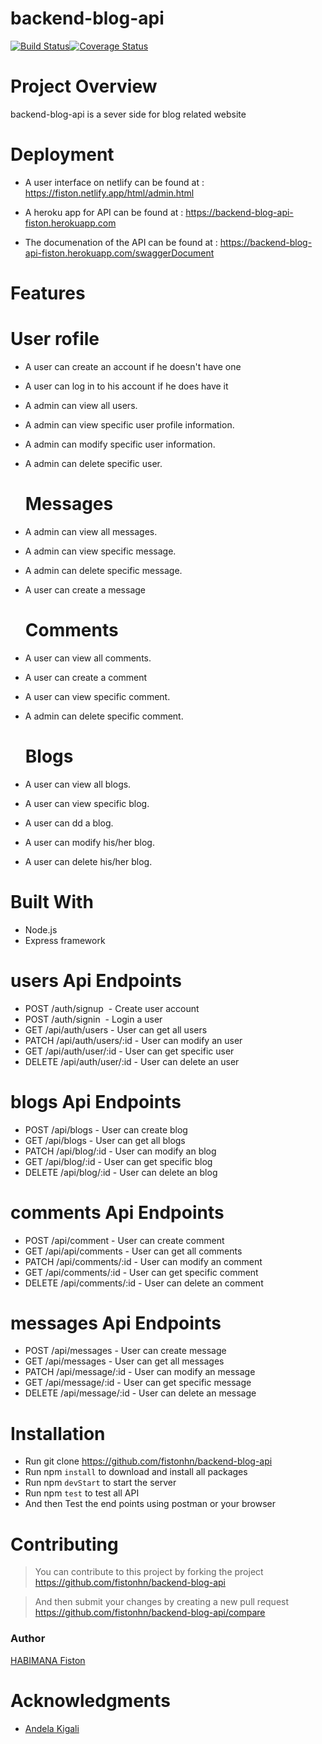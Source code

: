 # backend-blog-api

[![Build Status](https://travis-ci.org/fistonhn/backend-blog-api.svg?branch=develop)](https://travis-ci.org/fistonhn/backend-blog-api)[![Coverage Status](https://coveralls.io/repos/github/fistonhn/backend-blog-api/badge.svg?branch=develop)](https://coveralls.io/github/fistonhn/backend-blog-api?branch=develop)

# Project Overview

backend-blog-api is a sever side for blog related website

# Deployment

- A user interface on netlify can be found at : 
 <a href="https://fiston.netlify.app/html/admin.html"> https://fiston.netlify.app/html/admin.html</a>

- A heroku app for API can be found at : 
 <a href="https://backend-blog-api-fiston.herokuapp.com"> https://backend-blog-api-fiston.herokuapp.com</a>
  
- The documenation of the API can be found at : 
 <a href="https://backend-blog-api-fiston.herokuapp.com/api/swaggerDocument"> https://backend-blog-api-fiston.herokuapp.com/swaggerDocument</a>

# Features


  # User rofile

- A user can create an account if he doesn't have one
- A user can log in to his account if he does have it
- A admin can view all users.
- A admin can view specific user profile information.
- A admin can modify specific user information.
- A admin can delete specific user.


  # Messages

- A admin can view all messages.
- A admin can view specific message.
- A admin can delete specific message.
- A user can create a message


  # Comments

- A user can view all comments.
- A user can create a comment
- A user can view specific comment.
- A admin can delete specific comment.


  # Blogs

- A user can view all blogs.
- A user can view specific blog.
- A user can dd a blog.
- A user can modify his/her blog.
- A user can delete his/her blog.


# Built With

- Node.js
- Express framework

# users Api Endpoints

- POST    /auth/signup                               - Create user account 
- POST    /auth/signin                               - Login a user
- GET     /api/auth/users                            - User can get all users   
- PATCH   /api/auth/users/:id                        - User can modify an user                
- GET     /api/auth/user/:id                         - User can get specific user  
- DELETE  /api/auth/user/:id                         - User can delete an user 


# blogs Api Endpoints

- POST    /api/blogs                                 - User can create blog
- GET     /api/blogs                                 - User can get all blogs   
- PATCH   /api/blog/:id                              - User can modify an blog                
- GET     /api/blog/:id                              - User can get specific blog  
- DELETE  /api/blog/:id                              - User can delete an blog 


# comments Api Endpoints

- POST    /api/comment                               - User can create comment 
- GET     /api/api/comments                          - User can get all comments   
- PATCH   /api/comments/:id                          - User can modify an comment                
- GET     /api/comments/:id                          - User can get specific comment  
- DELETE  /api/comments/:id                          - User can delete an comment 


# messages Api Endpoints

- POST    /api/messages                              - User can create message
- GET     /api/messages                              - User can get all messages   
- PATCH   /api/message/:id                           - User can modify an message                
- GET     /api/message/:id                           - User can get specific message  
- DELETE  /api/message/:id                           - User can delete an message 

# Installation
- Run git clone https://github.com/fistonhn/backend-blog-api
- Run npm `install` to download and install all packages
- Run npm `devStart` to start the server
- Run npm `test` to test all API
- And then Test the end points using postman or your browser

# Contributing
> You can contribute to this project by forking the project  https://github.com/fistonhn/backend-blog-api

> And then submit your changes by creating a new pull request  https://github.com/fistonhn/backend-blog-api/compare

### Author

[HABIMANA Fiston](https://github.com/fistonhn)

# Acknowledgments

- [Andela Kigali](https://andela.com/)
